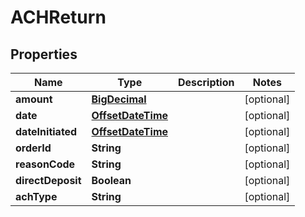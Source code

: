
# ACHReturn

## Properties
Name | Type | Description | Notes
------------ | ------------- | ------------- | -------------
**amount** | [**BigDecimal**](BigDecimal.md) |  |  [optional]
**date** | [**OffsetDateTime**](OffsetDateTime.md) |  |  [optional]
**dateInitiated** | [**OffsetDateTime**](OffsetDateTime.md) |  |  [optional]
**orderId** | **String** |  |  [optional]
**reasonCode** | **String** |  |  [optional]
**directDeposit** | **Boolean** |  |  [optional]
**achType** | **String** |  |  [optional]



